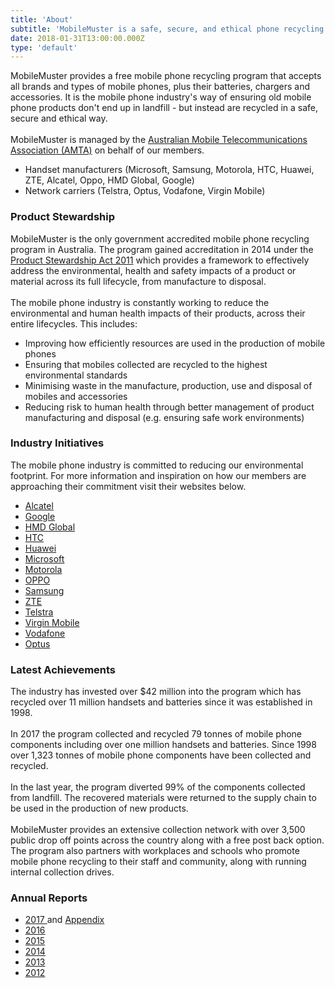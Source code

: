 ```yaml
---
title: 'About'
subtitle: 'MobileMuster is a safe, secure, and ethical phone recycling program.'
date: 2018-01-31T13:00:00.000Z
type: 'default'
---
```

MobileMuster provides a free mobile phone recycling program that accepts all brands and types of mobile phones, plus their batteries, chargers and accessories. It is the mobile phone industry's way of ensuring old mobile phone products don't end up in landfill - but instead are recycled in a safe, secure and ethical way.\
\
MobileMuster is managed by the [Australian Mobile Telecommunications Association (AMTA)](http://www.amta.org.au/) on behalf of our members.

* Handset manufacturers (Microsoft, Samsung, Motorola, HTC, Huawei, ZTE, Alcatel, Oppo, HMD Global, Google)
* Network carriers (Telstra, Optus, Vodafone, Virgin Mobile)

### Product Stewardship

MobileMuster is the only government accredited mobile phone recycling program in Australia. The program gained accreditation in 2014 under the [Product Stewardship Act 2011](http://www.comlaw.gov.au/Details/C2011A00076) which provides a framework to effectively address the environmental, health and safety impacts of a product or material across its full lifecycle, from manufacture to disposal.\
\
The mobile phone industry is constantly working to reduce the environmental and human health impacts of their products, across their entire lifecycles. This includes:

* Improving how efficiently resources are used in the production of mobile phones
* Ensuring that mobiles collected are recycled to the highest environmental standards
* Minimising waste in the manufacture, production, use and disposal of mobiles and accessories
* Reducing risk to human health through better management of product manufacturing and disposal (e.g. ensuring safe work environments)

### Industry Initiatives

The mobile phone industry is committed to reducing our environmental footprint. For more information and inspiration on how our members are approaching their commitment visit their websites below.

* [Alcatel](http://www.alcatel-mobile.com/au/company/aboutCsr)
* [Google](https://environment.google/)
* [HMD Global](https://www.nokia.com/en_int/about-us/sustainability)
* [HTC](https://www.htc.com/au/about/corporate-responsibility/)
* [Huawei](http://www.huawei.com/au/sustainability)
* [Microsoft](https://www.microsoft.com/en-us/environment/default.aspx)
* [Motorola](https://www.motorola.com/us/about/corporate-responsibility-environment)
* [OPPO](https://www.oppo.com/au/about-us/)
* [Samsung](http://www.samsung.com/au/aboutsamsung/samsungelectronics/companyReports/companyreports_02/)
* [ZTE](http://www.zte.com.cn/global/about/citizenship/CSR-Reports)
* [Telstra](https://www.telstra.com.au/aboutus/community-environment/environment)
* [Virgin Mobile](https://www.virginmobile.com.au/about-virgin-mobile/)
* [Vodafone](https://www.vodafone.com.au/about/sustainability/)
* [Optus](https://www.optus.com.au/about/sustainability)

### Latest Achievements

The industry has invested over $42 million into the program which has recycled over 11 million handsets and batteries since it was established in 1998.\
\
In 2017 the program collected and recycled 79 tonnes of mobile phone components including over one million handsets and batteries. Since 1998 over 1,323 tonnes of mobile phone components have been collected and recycled.\
\
In the last year, the program diverted 99% of the components collected from landfill. The recovered materials were returned to the supply chain to be used in the production of new products.\
\
MobileMuster provides an extensive collection network with over 3,500 public drop off points across the country along with a free post back option. The program also partners with workplaces and schools who promote mobile phone recycling to their staff and community, along with running internal collection drives.

### Annual Reports

* [2017 ](../media/135343/mob_annualreport-2016-17final.pdf)and [Appendix](../media/135344/mobappendix-2017_final.pdf)
* [2016](../media/134587/annual_report.pdf)
* [2015](../media/113634/mob0192_fy15_annualreport_fa_digital.pdf)
* [2014](../media/62405/mm_annualreport_2014.pdf)
* [2013](../media/39176/mobilemuster_annualreport_2013_lr.pdf)
* [2012](../media/21563/amt0225_mobilemuster_report_2012_final.pdf)
